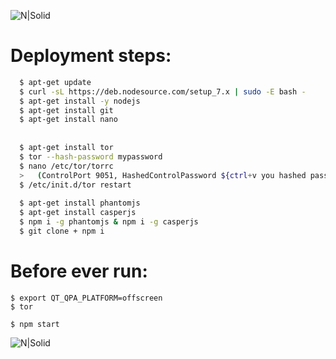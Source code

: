![N|Solid](https://phantomjscloud.com/img/logo-600.png)   

# Deployment steps:
```sh
  $ apt-get update
  $ curl -sL https://deb.nodesource.com/setup_7.x | sudo -E bash -
  $ apt-get install -y nodejs
  $ apt-get install git
  $ apt-get install nano
  
  
  $ apt-get install tor
  $ tor --hash-password mypassword
  $ nano /etc/tor/torrc
  >   (ControlPort 9051, HashedControlPassword ${ctrl+v you hashed password})
  $ /etc/init.d/tor restart
  
  $ apt-get install phantomjs
  $ apt-get install casperjs
  $ npm i -g phantomjs & npm i -g casperjs
  $ git clone + npm i
```
  
# Before ever run:
    $ export QT_QPA_PLATFORM=offscreen
    $ tor
    
    $ npm start
![N|Solid](https://pbs.twimg.com/profile_images/1884362265/phantomjs_400x400.png) 

